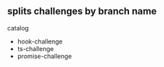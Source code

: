 ## splits challenges by branch name

catalog
 - hook-challenge
 - ts-challenge
 - promise-challenge
